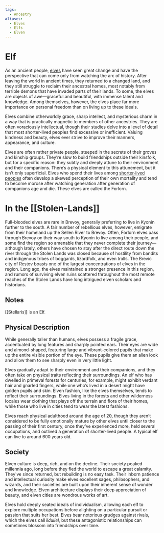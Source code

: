 ```yaml
---
tags:
  - Ancestry
aliases:
  - Elves
  - Elfs
  - Elven
---
```

# Elf
As an ancient people, [elves](https://2e.aonprd.com/Ancestries.aspx?ID=2) have seen great change and have the perspective that can come only from watching the arc of history. After leaving the world in ancient times, they returned to a changed land, and they still struggle to reclaim their ancestral homes, most notably from terrible demons that have invaded parts of their lands. To some, the elves are objects of awe—graceful and beautiful, with immense talent and knowledge. Among themselves, however, the elves place far more importance on personal freedom than on living up to these ideals.

Elves combine otherworldly grace, sharp intellect, and mysterious charm in a way that is practically magnetic to members of other ancestries. They are often voraciously intellectual, though their studies delve into a level of detail that most shorter-lived peoples find excessive or inefficient. Valuing kindness and beauty, elves ever strive to improve their manners, appearance, and culture.

Elves are often rather private people, steeped in the secrets of their groves and kinship groups. They’re slow to build friendships outside their kinsfolk, but for a specific reason: they subtly and deeply attune to their environment and their companions. There’s a physical element to this attunement, but it isn’t only superficial. Elves who spend their lives among [shorter‑lived peoples](Human) often develop a skewed perception of their own mortality and tend to become morose after watching generation after generation of companions age and die. These elves are called the Forlorn.
# In the [[Stolen-Lands]]
Full-blooded elves are rare in Brevoy, generally preferring to live in Kyonin further to the south. A fair number of rebellious elves, however, emigrate from their homeland up the Sellen River to Brevoy. Often, Forlorn elves pass through Brevoy on their way south to Kyonin to live among their people, and some find the region so amenable that they never complete their journey—although lately, others have chosen to stay after the direct route down the river through the Stolen Lands was closed because of hostility from bandits and indigenous tribes of boggards, lizardfolk, and even trolls. The Brevic city of Restov boasts one of the largest concentrations of elves in the region. Long ago, the elves maintained a stronger presence in this region, and rumors of surviving elven ruins scattered throughout the most remote reaches of the Stolen Lands have long intrigued elven scholars and historians.
## Notes
[[Stellaris]] is an Elf. 
## Physical Description
While generally taller than humans, elves possess a fragile grace, accentuated by long features and sharply pointed ears. Their eyes are wide and almond-shaped, featuring large and vibrant-colored pupils that make up the entire visible portion of the eye. These pupils give them an alien look and allow them to see sharply even in very little light.

Elves gradually adapt to their environment and their companions, and they often take on physical traits reflecting their surroundings. An elf who has dwelled in primeval forests for centuries, for example, might exhibit verdant hair and gnarled fingers, while one who’s lived in a desert might have golden pupils and skin. Elven fashion, like the elves themselves, tends to reflect their surroundings. Elves living in the forests and other wilderness locales wear clothing that plays off the terrain and flora of their homes, while those who live in cities tend to wear the latest fashions.

Elves reach physical adulthood around the age of 20, though they aren’t considered to be fully emotionally mature by other elves until closer to the passing of their first century, once they’ve experienced more, held several occupations, and outlived a generation of shorter-lived people. A typical elf can live to around 600 years old.

## Society
Elven culture is deep, rich, and on the decline. Their society peaked millennia ago, long before they fled the world to escape a great calamity. They've since returned, but rebuilding is no easy task. Their inborn patience and intellectual curiosity make elves excellent sages, philosophers, and wizards, and their societies are built upon their inherent sense of wonder and knowledge. Elven architecture displays their deep appreciation of beauty, and elven cities are wondrous works of art.

Elves hold deeply seated ideals of individualism, allowing each elf to explore multiple occupations before alighting on a particular pursuit or passion that suits her best. Elves bear notorious grudges against rivals, which the elves call _ilduliel_, but these antagonistic relationships can sometimes blossom into friendships over time. 